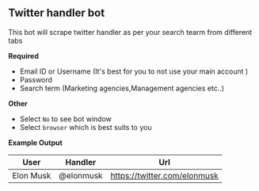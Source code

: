 ## Twitter handler bot

This bot will scrape twitter handler as per your search tearm from different tabs 

**Required**
- Email ID or Username (It's best for you to not use your main account )
- Password
- Search term (Marketing agencies,Management agencies etc..)

**Other**
- Select `No` to see bot window
- Select `browser` which is  best suits to you

**Example Output**

| User | Handler | Url |
| :---:   | :---: | :---: |
| Elon Musk | @elonmusk | https://twitter.com/elonmusk

<br>

<!-- Introducing our Twitter Handler Scraper feature, which allows you to scrape Twitter profiles based on search terms and filter options. With this feature, you can retrieve the handler name, Twitter username, and link to the Twitter profile for each matching profile. The filter options include searching for profiles of people, posts, and more, making it easy to find exactly what you're looking for. Simply enter your search term, choose your filter options, and let our Twitter Handler Scraper do the rest. -->